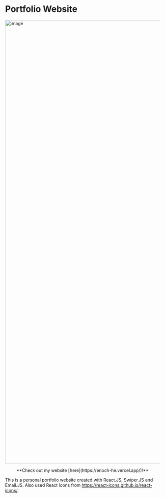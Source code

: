# Portfolio Website

<img width="1440" alt="image" src="https://github.com/EnochHe1/PortfolioWebsite/assets/133233938/77dcf96a-8761-463a-aabb-1ae71049c5bb">

<p align="center">
  **Check out my website [here](https://enoch-he.vercel.app/)!**
</p>


This is a personal portfolio website created with React.JS, Swiper.JS and Email.JS. Also used React Icons from https://react-icons.github.io/react-icons/.

